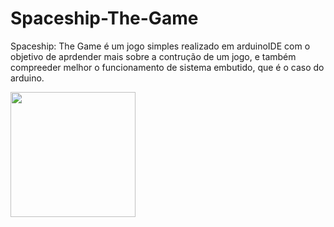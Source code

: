 # Spaceship-The-Game

Spaceship: The Game é um jogo simples realizado em arduinoIDE com o objetivo de aprdender mais sobre a contrução de um jogo, e também compreeder melhor o funcionamento de sistema embutido, que é o caso do arduino.


<p float="left">
<div align="center"> </div>

<img src="https://user-images.githubusercontent.com/139579413/253642752-750cd353-4d7e-4e9a-af93-63acc2d027ed.png" width="200" />

</p>

